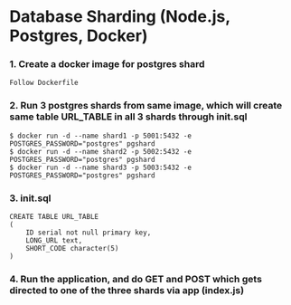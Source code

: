 # Database Sharding (Node.js, Postgres, Docker)
### 1. Create a docker image for postgres shard
    Follow Dockerfile

### 2. Run 3 postgres shards from same image, which will create same table URL_TABLE in all 3 shards through init.sql
    $ docker run -d --name shard1 -p 5001:5432 -e POSTGRES_PASSWORD="postgres" pgshard
    $ docker run -d --name shard2 -p 5002:5432 -e POSTGRES_PASSWORD="postgres" pgshard
    $ docker run -d --name shard3 -p 5003:5432 -e POSTGRES_PASSWORD="postgres" pgshard

### 3. init.sql
    CREATE TABLE URL_TABLE
    (
        ID serial not null primary key,
        LONG_URL text,
        SHORT_CODE character(5)
    )

### 4. Run the application, and do GET and POST which gets directed to one of the three shards via app (index.js)

